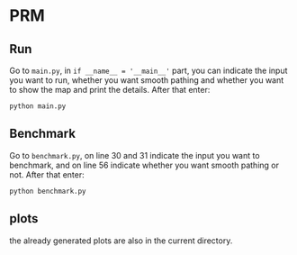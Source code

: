 # PRM

## Run
Go to `main.py`, in `if __name__ = '__main__'` part, you can indicate the input you want to run, whether you want smooth pathing and whether you want to show the map and print the details. After that enter:

`python main.py`

## Benchmark
Go to `benchmark.py`, on line 30 and 31 indicate the input you want to benchmark, and on line 56 indicate whether you want smooth pathing or not. After that enter:

`python benchmark.py`

## plots
the already generated plots are also in the current directory. 